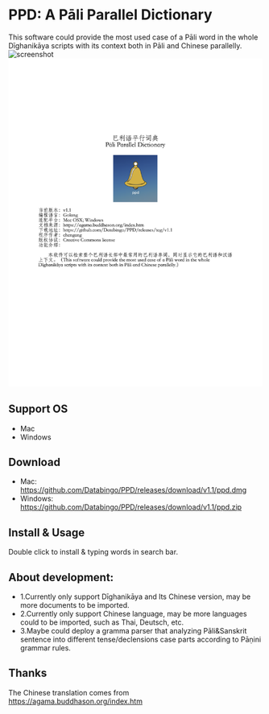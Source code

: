 # PPD: A Pāli Parallel Dictionary
This software could provide the most used case of a Pāli word in the whole Dīghanikāya scripts with its context both in Pāli and Chinese parallelly.
![screenshot](ppd.gif)
![introduction](ppd_intro.png)

## Support OS
- Mac
- Windows

## Download
- Mac: https://github.com/Databingo/PPD/releases/download/v1.1/ppd.dmg
- Windows: https://github.com/Databingo/PPD/releases/download/v1.1/ppd.zip


## Install & Usage
Double click to install & typing words in search bar.

## About development:
- 1.Currently only support Dīghanikāya and lts Chinese version, may be more documents to be imported.
- 2.Currently only support Chinese language, may be more languages could to be imported, such as Thai, Deutsch, etc.
- 3.Maybe could deploy a gramma parser that analyzing Pāli&Sanskrit sentence into different tense/declensions case parts according to Pāṇini grammar rules.


## Thanks
The Chinese translation comes from https://agama.buddhason.org/index.htm

